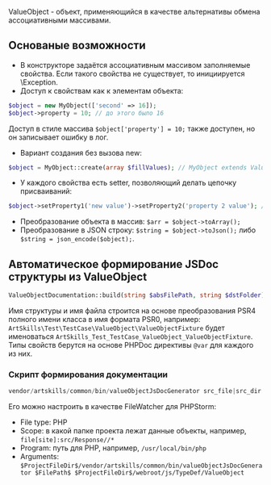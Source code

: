 ValueObject - объект, применяющийся в качестве альтернативы обмена ассоциативными массивами.

## Основаные возможности
* В конструкторе задаётся ассоциативным массивом заполняемые свойства. Если такого свойства не существует, то инициируется \Exception.
* Доступ к свойствам как к элементам объекта: 
```php 
$object = new MyObject(['second' => 16]);
$object->property = 10; // до этого было 16
``` 
Доступ в стиле массива ```$object['property'] = 10;``` также доступен, но он записывает ошибку в лог.
* Вариант создания без вызова new: 
```php
$object = MyObject::create(array $fillValues); // MyObject extends ValueObject
```
* У каждого свойства есть setter, позволяющий делать цепочку присваиваний: 
```php
$object->setProperty1('new value')->setProperty2('property 2 value'); // где имена свойств: property1 и property2 
```
* Преобразование объекта в массив: ```$arr = $object->toArray();```
* Преобразование в JSON строку: ```$string = $object->toJson();``` либо ```$string = json_encode($object);```.

## Автоматическое формирование JSDoc структуры из ValueObject
```php
ValueObjectDocumentation::build(string $absFilePath, string $dstFolder);
```
Имя структуры и имя файла строится на основе преобразования PSR4 полного имени класса в имя формата PSR0, например: ```ArtSkills\Test\TestCase\ValueObject\ValueObjectFixture```
будет именоваться ```ArtSkills_Test_TestCase_ValueObject_ValueObjectFixture```. Типы свойств берутся на основе PHPDoc директивы ```@var``` для каждого из них.

### Скрипт формирования документации
```php 
vendor/artskills/common/bin/valueObjectJsDocGenerator src_file|src_dir dst_dir
```
Его можно настроить в качестве FileWatcher для PHPStorm:
* File type: PHP
* Scope: в какой папке проекта лежат данные объекты, например, ```file[site]:src/Response//*```
* Program: путь для PHP, например, ```/usr/local/bin/php```
* Arguments: ```$ProjectFileDir$/vendor/artskills/common/bin/valueObjectJsDocGenerator $FilePath$ $ProjectFileDir$/webroot/js/TypeDef/ValueObject```
